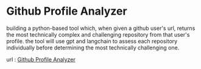 
# Github Profile Analyzer

building a python-based tool which, when given a github user's url, returns the most technically complex and challenging repository from that user's profile. the tool will use gpt and langchain to assess each repository individually before determining the most technically challenging one.


url : [Github Profile Analyzer](http://notinrange.pythonanywhere.com/)




